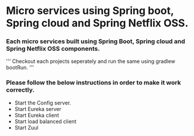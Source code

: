 # Micro services using Spring boot, Spring cloud and Spring Netflix OSS.

### Each micro services built using Spring Boot, Spring cloud and Spring Netflix OSS components. 

'''
Checkout each projects seperately and run the same using gradlew bootRun.
'''

### Please follow the below instructions in order to make it work correctly.
* Start the Config server.
* Start Eureka server
* Start Eureka client
* Start load balanced client
* Start Zuul 

 


